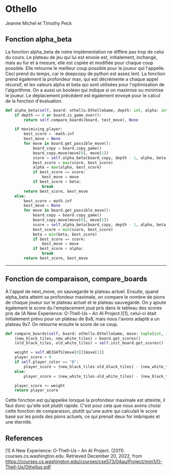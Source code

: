 # Othello
Jeanne Michel et Timothy Peck

## Fonction alpha_beta

La fonction alpha_beta de notre implémentation ne diffère pas trop de celui du cours. Le plateau de jeu qui lui est envoie est, initialement, inchangé, mais au fur et à mesure, elle est copiée et modifiée pour chaque coup possible. Elle retourne le meilleur coup possible pour le joueur qui l'appelle. Ceci prend du temps, car le deepcopy de python est assez lent. La fonction prend également la profondeur max, qui est décrémente a chaque appel récursif, et les valeurs alpha et beta qui sont utilisées pour l'optimisation de l'algorithme. On a aussi un booléen qui indique si on maximise ou minimise le joueur. Le déplacement précédent est également envoyé pour le calcul de la fonction d'évaluation.

```python
def alpha_beta(self, board: othello.OthelloGame, depth: int, alpha: int, beta: int, maximizing_player: bool, test_move: tuple[int, int] = None) -> tuple[int, tuple[int, int]]:
    if depth == 0 or board.is_game_over(): 
        return self.compare_boards(board, test_move), None 

    if maximizing_player: 
        best_score = -math.inf 
        best_move = None 
        for move in board.get_possible_move(): 
            board_copy = board.copy_game() 
            board_copy.move(move[0], move[1]) 
            score = self.alpha_beta(board_copy, depth - 1, alpha, beta, not maximizing_player, move)[0] 
            best_score = max(score, best_score) 
            alpha = max(alpha, best_score) 
            if best_score == score: 
                best_move = move
            if best_score > beta: 
                break
        return best_score, best_move
    else:
        best_score = math.inf 
        best_move = None 
        for move in board.get_possible_move(): 
            board_copy = board.copy_game()
            board_copy.move(move[0], move[1])
            score = self.alpha_beta(board_copy, depth - 1, alpha, beta, not maximizing_player, move)[0] 
            best_score = min(score, best_score) 
            beta = min(beta, best_score) 
            if best_score == score: 
                best_move = move
            if best_score < alpha: 
                break
        return best_score, best_move
```
---
## Fonction de comparaison, compare_boards

À l'appel de next_move, on sauvegarde le plateau actuel. Ensuite, quand alpha_beta atteint sa profondeur maximale, on compare le nombre de pions de chaque joueur sur le plateau actuel et le plateau sauvegardé.
On y ajoute également le score du l'emplacement joué pris dans le tableau des scores pris de (A New Experience: O-Thell-Us – An AI Project.)[1], celui-ci était initialement prévu pour un plateau de 8x8, mais nous l'avons adapté a un plateau 9x7. 
On retourne ensuite le score de ce coup.

```python
def compare_boards(self, board: othello.OthelloGame, move: tuple[int, int]) -> int:
    (new_black_tiles, new_white_tiles) = board.get_scores()
    (old_black_tiles, old_white_tiles) = self.init_board.get_scores()

    weight = self.WEIGHTS[move[0]][move[1]]
    player_score = 0
    if self.player_color == "B":
        player_score = (new_black_tiles-old_black_tiles) - (new_white_tiles-old_white_tiles)
    else:
        player_score = (new_white_tiles-old_white_tiles) - (new_black_tiles-old_black_tiles)

    player_score += weight
    return player_score
```

Cette fonction est qu’appelée lorsque la profondeur maximale est atteinte, il faut donc qu'elle soit plutôt rapide. 
C'est pour cela que nous avons choisi cette fonction de comparaison, plutôt qu'une autre qui calculait le score basé sur les poids des pions actuels, ce qui prenait deux for imbriqués et une éternité.

## References

[1] A New Experience: O-Thell-Us – An AI Project. (2011). courses.cs.washington.edu. Retrieved December 20, 2022, from https://courses.cs.washington.edu/courses/cse573/04au/Project/mini1/O-Thell-Us/Othellus.pdf